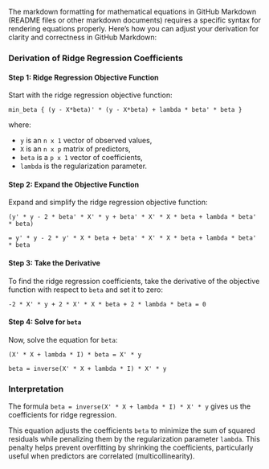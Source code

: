 The markdown formatting for mathematical equations in GitHub Markdown (README files or other markdown documents) requires a specific syntax for rendering equations properly. Here’s how you can adjust your derivation for clarity and correctness in GitHub Markdown:

### Derivation of Ridge Regression Coefficients

#### Step 1: Ridge Regression Objective Function

Start with the ridge regression objective function:

```
min_beta { (y - X*beta)' * (y - X*beta) + lambda * beta' * beta }
```

where:
- `y` is an `n x 1` vector of observed values,
- `X` is an `n x p` matrix of predictors,
- `beta` is a `p x 1` vector of coefficients,
- `lambda` is the regularization parameter.

#### Step 2: Expand the Objective Function

Expand and simplify the ridge regression objective function:

```
(y' * y - 2 * beta' * X' * y + beta' * X' * X * beta + lambda * beta' * beta)
```

```
= y' * y - 2 * y' * X * beta + beta' * X' * X * beta + lambda * beta' * beta
```

#### Step 3: Take the Derivative

To find the ridge regression coefficients, take the derivative of the objective function with respect to `beta` and set it to zero:

```
-2 * X' * y + 2 * X' * X * beta + 2 * lambda * beta = 0
```

#### Step 4: Solve for `beta`

Now, solve the equation for `beta`:

```
(X' * X + lambda * I) * beta = X' * y
```

```
beta = inverse(X' * X + lambda * I) * X' * y
```

### Interpretation

The formula `beta = inverse(X' * X + lambda * I) * X' * y` gives us the coefficients for ridge regression.

This equation adjusts the coefficients `beta` to minimize the sum of squared residuals while penalizing them by the regularization parameter `lambda`. This penalty helps prevent overfitting by shrinking the coefficients, particularly useful when predictors are correlated (multicollinearity).
